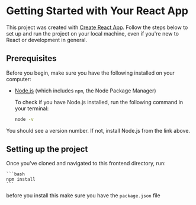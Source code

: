 # Getting Started with Your React App

This project was created with [Create React App](https://github.com/facebook/create-react-app). Follow the steps below to set up and run the project on your local machine, even if you're new to React or development in general.

## Prerequisites

Before you begin, make sure you have the following installed on your computer:

- [Node.js](https://nodejs.org/en/download/) (which includes `npm`, the Node Package Manager)
  
  To check if you have Node.js installed, run the following command in your terminal:
  ```bash
  node -v
  ```
You should see a version number. If not, install Node.js from the link above.

## Setting up the project

Once you've cloned and navigated to this frontend directory, run:

    ```bash
    npm install
    ```
before you install this make sure you have the `package.json` file